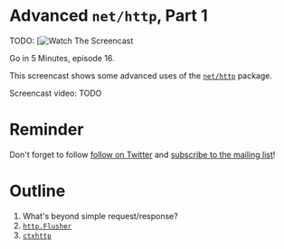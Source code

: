 # Advanced `net/http`, Part 1

TODO: [![Watch The Screencast](TODO)

Go in 5 Minutes, episode 16.

This screencast shows some advanced uses of the [`net/http`](https://godoc.org/net/http) package.

Screencast video: TODO

# Reminder

Don't forget to follow [follow on Twitter](https://twitter.com/goin5minutes) and [subscribe to the mailing list](https://www.goin5minutes.com/subscribe/)!

# Outline

1. What's beyond simple request/response?
1. [`http.Flusher`](https://godoc.org/net/http#Flusher)
1. [`ctxhttp`](https://godoc.org/golang.org/x/net/context/ctxhttp)
